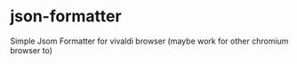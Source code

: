# json-formatter
 Simple Jsom Formatter for vivaldi browser (maybe work for other chromium browser to)
